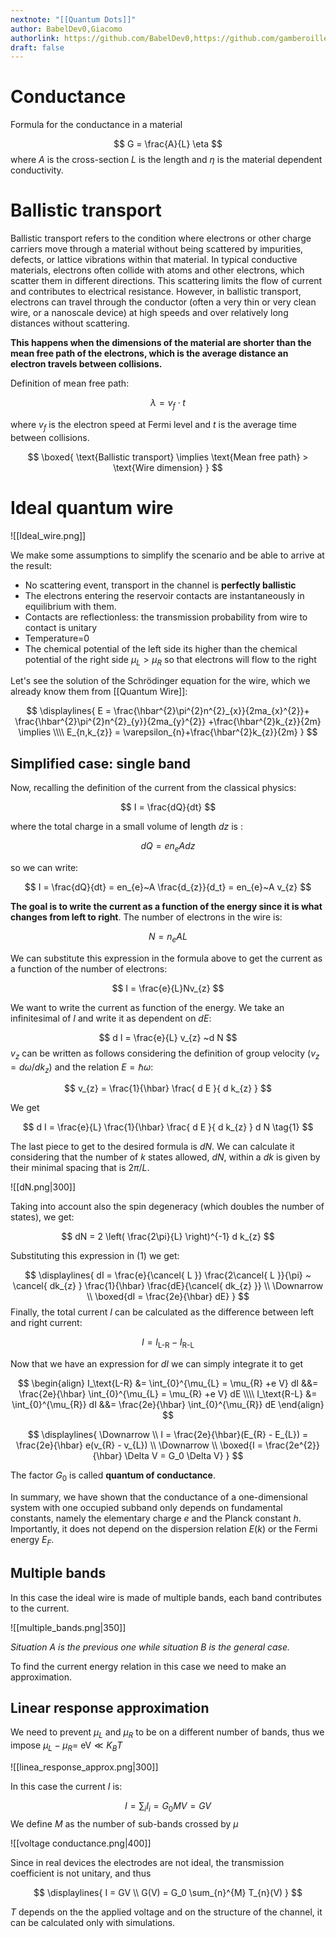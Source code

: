 ```yaml
---
nextnote: "[[Quantum Dots]]"
author: BabelDev0,Giacomo
authorlink: https://github.com/BabelDev0,https://github.com/gamberoillecito
draft: false
---
```

# Conductance

Formula for the conductance in a material

$$
G = \frac{A}{L} \eta
$$
where $A$ is the cross-section $L$ is the length and $\eta$ is the material dependent conductivity.

# Ballistic transport

Ballistic transport refers to the condition where electrons or other charge carriers move through a material without being scattered by impurities, defects, or lattice vibrations within that material. In typical conductive materials, electrons often collide with atoms and other electrons, which scatter them in different directions. This scattering limits the flow of current and contributes to electrical resistance. However, in ballistic transport, electrons can travel through the conductor (often a very thin or very clean wire, or a nanoscale device) at high speeds and over relatively long distances without scattering. 

**This happens when the dimensions of the material are shorter than the mean free path of the electrons, which is the average distance an electron travels between collisions.** 

Definition of mean free path:

$$
\lambda = v_{f}\cdot t
$$

where $v_f$ is the electron speed at Fermi level and $t$ is the average time between collisions.

$$
\boxed{ \text{Ballistic transport} \implies \text{Mean free path} > \text{Wire dimension} }
$$

# Ideal quantum wire

![[Ideal_wire.png]]

We make some assumptions to simplify the scenario and be able to arrive at the result:

- No scattering event, transport in the channel is **perfectly ballistic**
- The electrons entering the reservoir contacts are instantaneously in equilibrium with them.
- Contacts are reflectionless: the transmission probability from wire to contact is unitary
- Temperature=0
- The chemical potential of the left side its higher than the chemical potential of the right side $\mu_{L} > \mu_{R}$ so that electrons will flow to the right

Let's see the solution of the Schrödinger equation for the wire, which we already know them from [[Quantum Wire]]:

$$
\displaylines{
E = \frac{\hbar^{2}\pi^{2}n^{2}_{x}}{2ma_{x}^{2}}+
\frac{\hbar^{2}\pi^{2}n^{2}_{y}}{2ma_{y}^{2}}
+\frac{\hbar^{2}k_{z}}{2m} \implies
\\\\
E_{n,k_{z}} = \varepsilon_{n}+\frac{\hbar^{2}k_{z}}{2m}
}
$$

## Simplified case: single band

Now, recalling the definition of the current from the classical physics:

$$
I = \frac{dQ}{dt}
$$

where the total charge in a small volume of length $dz$ is :

$$
dQ = en_{e}Adz
$$

so we can write:

$$
I = \frac{dQ}{dt} = en_{e}~A \frac{d_{z}}{d_t} = en_{e}~A v_{z}
$$

**The goal is to write the current as a function of the energy since it is what changes from left to right**. The number of electrons in the wire is:

$$
N = n_{e}AL
$$

We can substitute this expression in the formula above to get the current as a function of the number of electrons:

$$
I = \frac{e}{L}Nv_{z}
$$

We want to write the current as function of the energy. We take an infinitesimal of $I$ and write it as dependent on $dE$:

$$
d I = \frac{e}{L} v_{z} ~d N
$$
$v_{z}$ can be written as follows considering the definition of group velocity ($v_{z} = d \omega / d k_{z}$) and the relation $E = \hbar \omega$: 

$$
v_{z} = \frac{1}{\hbar} \frac{ d E }{ d k_{z} } 
$$

We get 

$$
d I = \frac{e}{L} \frac{1}{\hbar} \frac{ d E }{ d k_{z} } d N \tag{1}
$$

The last piece to get to the desired formula is $dN$. We can calculate it considering that the number of $k$ states allowed, $dN$, within a $dk$ is given by their minimal spacing that is $2\pi /L$.

![[dN.png|300]]

Taking into account also the spin degeneracy (which doubles the number of states), we get: 

$$
dN = 2 \left( \frac{2\pi}{L} \right)^{-1} d k_{z}
$$

Substituting this expression in $(1)$ we get: 

$$
\displaylines{
dI = \frac{e}{\cancel{ L }} \frac{2\cancel{ L }}{\pi} ~ \cancel{ dk_{z} } \frac{1}{\hbar} \frac{dE}{\cancel{ dk_{z} }} \\
\Downarrow \\
\boxed{dI = \frac{2e}{\hbar} dE}
}
$$
Finally, the total current $I$ can be calculated as the difference between left and right current: 

$$
I = I_\text{L-R} - I_\text{R-L}
$$

Now that we have an expression for $dI$ we can simply integrate it to get 

$$
\begin{align}
I_\text{L-R} &= \int_{0}^{\mu_{L} = \mu_{R} +e V}  dI &&= \frac{2e}{\hbar}  \int_{0}^{\mu_{L} = \mu_{R} +e V} dE \\\\
I_\text{R-L} &= \int_{0}^{\mu_{R}}  dI &&= \frac{2e}{\hbar}  \int_{0}^{\mu_{R}} dE 
\end{align}
$$


$$
\displaylines{
\Downarrow  \\
I = \frac{2e}{\hbar}(E_{R} - E_{L}) = \frac{2e}{\hbar} e(v_{R} - v_{L}) \\
\Downarrow \\
\boxed{I = \frac{2e^{2}}{\hbar} \Delta V = G_0 \Delta V}
}
$$

The factor $G_0$ is called **quantum of conductance**.

In summary, we have shown that the conductance of a one-dimensional system with one occupied subband only depends on fundamental constants, namely the elementary charge $e$ and the Planck constant $h$. Importantly, it does not depend on the dispersion relation $E(k)$ or the Fermi energy $E_F$.

## Multiple bands

In this case the ideal wire is made of multiple bands, each band contributes to the current.

![[multiple_bands.png|350]]

*Situation A is the previous one while situation B is the general case.*

To find the current energy relation in this case we need to make an approximation.

## Linear response approximation

We need to prevent $\mu_{L}$ and $\mu_{R}$ to be on a different number of bands, thus we impose $\mu_{L}-\mu_{R}= ~\text{eV} \ll K_{B}T$

![[linea_response_approx.png|300]]

In this case the current $I$ is:


$$
I = \sum_{i} I_{i} = G_{0}MV = G V
$$
We define $M$ as the number of sub-bands crossed by $\mu$

![[voltage conductance.png|400]]

Since in real devices the electrodes are not ideal, the transmission coefficient is not unitary, and thus 

$$
\displaylines{
I = GV \\
G(V) = G_0 \sum_{n}^{M} T_{n}(V) 
}
$$

$T$ depends on the the applied voltage and on the structure of the channel, it can be calculated only with simulations.
